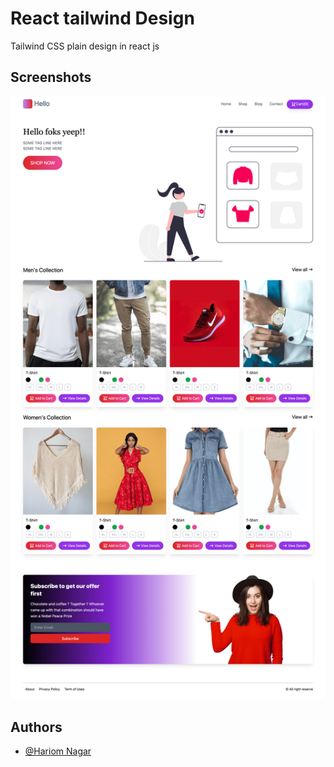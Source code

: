 
# React tailwind Design

Tailwind CSS plain design in react js
## Screenshots

![App Screenshot](https://raw.githubusercontent.com/hariom127/tailwind-design-01/main/public/React%20App-min.png)
## Authors

- [@Hariom Nagar](https://github.com/hariom127)

